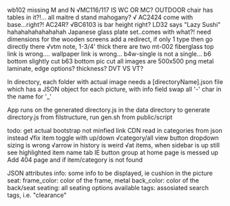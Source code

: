 wb102 missing M and N
√MC116/117 IS WC OR MC?
OUTDOOR chair has tables in it?!...
all maitre d stand mahogany?
√ AC2424 come with base...right?! AC24R?
√BC6103 is bar height right?
LD32 says "Lazy Sushi" hahahahahahahahah
Japanese glass plate set..comes with what?!
need dimensions for the wooden screens
add a redirect, if only 1 type then go directly there
√vtm note, 1-3/4' thick
there are two mt-002
fiberglass top link is wrong....
wallpaper link is wrong...
b4w-single is not a single...
b6 bottom slightly cut
b63 bottom pic cut
all images are 500x500 png
metal laminate, edge options? thickness?
DVT VS VT?

In directory, each folder with actual image needs a
  [directoryName].json file which has a JSON object for each picture, with info field
  swap all '-' char in the name for '_'

App runs on the generated directory.js in the data directory
  to generate directory.js from filstructure, run gen.sh from public/script



todo:
get actual bootstrap not minfied link CDN
read in categories from json instead
√fix item toggle with up/down
√category/all view button
dropdown sizing is wrong
√arrow in history is weird
√at items, when sidebar is up still see highlighted item name tab
IE button group at home page is messed up
Add 404 page and if item/category is not found


JSON attributes
  info: some info to be displayed, ie cushion in the picture
  seat:
  frame_color: color of the frame, metal
  back_color: color of the back/seat
  seating: all seating options available
  tags: assosiated search tags, i.e. "clearance"
